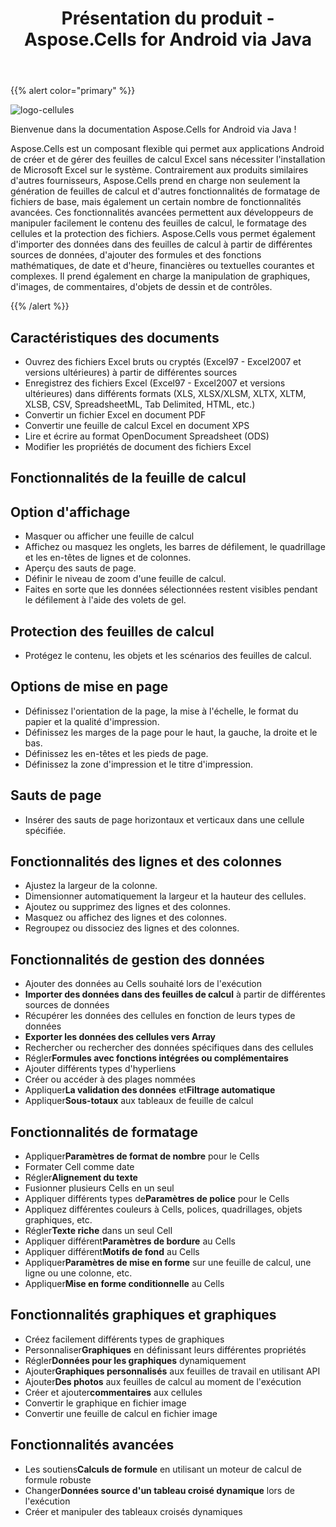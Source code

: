 ﻿---
title: Présentation du produit - Aspose.Cells for Android via Java
type: docs
weight: 60
url: /fr/java/product-overview-aspose-cells-for-android-via-java/
---
{{% alert color="primary" %}} 

![logo-cellules](50528297.png)

Bienvenue dans la documentation Aspose.Cells for Android via Java !

Aspose.Cells est un composant flexible qui permet aux applications Android de créer et de gérer des feuilles de calcul Excel sans nécessiter l'installation de Microsoft Excel sur le système. Contrairement aux produits similaires d'autres fournisseurs, Aspose.Cells prend en charge non seulement la génération de feuilles de calcul et d'autres fonctionnalités de formatage de fichiers de base, mais également un certain nombre de fonctionnalités avancées. Ces fonctionnalités avancées permettent aux développeurs de manipuler facilement le contenu des feuilles de calcul, le formatage des cellules et la protection des fichiers. Aspose.Cells vous permet également d'importer des données dans des feuilles de calcul à partir de différentes sources de données, d'ajouter des formules et des fonctions mathématiques, de date et d'heure, financières ou textuelles courantes et complexes. Il prend également en charge la manipulation de graphiques, d'images, de commentaires, d'objets de dessin et de contrôles.

{{% /alert %}} 
## **Caractéristiques des documents**
- Ouvrez des fichiers Excel bruts ou cryptés (Excel97 - Excel2007 et versions ultérieures) à partir de différentes sources
- Enregistrez des fichiers Excel (Excel97 - Excel2007 et versions ultérieures) dans différents formats (XLS, XLSX/XLSM, XLTX, XLTM, XLSB, CSV, SpreadsheetML, Tab Delimited, HTML, etc.)
- Convertir un fichier Excel en document PDF
- Convertir une feuille de calcul Excel en document XPS
- Lire et écrire au format OpenDocument Spreadsheet (ODS)
- Modifier les propriétés de document des fichiers Excel
## **Fonctionnalités de la feuille de calcul**
## **Option d'affichage**
- Masquer ou afficher une feuille de calcul
- Affichez ou masquez les onglets, les barres de défilement, le quadrillage et les en-têtes de lignes et de colonnes.
- Aperçu des sauts de page.
- Définir le niveau de zoom d'une feuille de calcul.
- Faites en sorte que les données sélectionnées restent visibles pendant le défilement à l'aide des volets de gel.
## **Protection des feuilles de calcul**
- Protégez le contenu, les objets et les scénarios des feuilles de calcul.
## **Options de mise en page**
- Définissez l'orientation de la page, la mise à l'échelle, le format du papier et la qualité d'impression.
- Définissez les marges de la page pour le haut, la gauche, la droite et le bas.
- Définissez les en-têtes et les pieds de page.
- Définissez la zone d'impression et le titre d'impression.
## **Sauts de page**
- Insérer des sauts de page horizontaux et verticaux dans une cellule spécifiée.
## **Fonctionnalités des lignes et des colonnes**
- Ajustez la largeur de la colonne.
- Dimensionner automatiquement la largeur et la hauteur des cellules.
- Ajoutez ou supprimez des lignes et des colonnes.
- Masquez ou affichez des lignes et des colonnes.
- Regroupez ou dissociez des lignes et des colonnes.
## **Fonctionnalités de gestion des données**
- Ajouter des données au Cells souhaité lors de l'exécution
- **Importer des données dans des feuilles de calcul** à partir de différentes sources de données
- Récupérer les données des cellules en fonction de leurs types de données
- **Exporter les données des cellules vers Array**
- Rechercher ou rechercher des données spécifiques dans des cellules
-  Régler**Formules avec fonctions intégrées ou complémentaires**
- Ajouter différents types d'hyperliens
- Créer ou accéder à des plages nommées
-  Appliquer**La validation des données** et**Filtrage automatique**
-  Appliquer**Sous-totaux** aux tableaux de feuille de calcul
## **Fonctionnalités de formatage**
-  Appliquer**Paramètres de format de nombre** pour le Cells
- Formater Cell comme date
-  Régler**Alignement du texte**
- Fusionner plusieurs Cells en un seul
- Appliquer différents types de**Paramètres de police** pour le Cells
- Appliquez différentes couleurs à Cells, polices, quadrillages, objets graphiques, etc.
-  Régler**Texte riche** dans un seul Cell
-  Appliquer différent**Paramètres de bordure** au Cells
-  Appliquer différent**Motifs de fond** au Cells
-  Appliquer**Paramètres de mise en forme** sur une feuille de calcul, une ligne ou une colonne, etc.
-  Appliquer**Mise en forme conditionnelle** au Cells
## **Fonctionnalités graphiques et graphiques**
- Créez facilement différents types de graphiques
-  Personnaliser**Graphiques** en définissant leurs différentes propriétés
-  Régler**Données pour les graphiques** dynamiquement
-  Ajouter**Graphiques personnalisés** aux feuilles de travail en utilisant API
-  Ajouter**Des photos** aux feuilles de calcul au moment de l'exécution
-  Créer et ajouter**commentaires** aux cellules
- Convertir le graphique en fichier image
- Convertir une feuille de calcul en fichier image
## **Fonctionnalités avancées**
-  Les soutiens**Calculs de formule** en utilisant un moteur de calcul de formule robuste
-  Changer**Données source d'un tableau croisé dynamique** lors de l'exécution
- Créer et manipuler des tableaux croisés dynamiques

